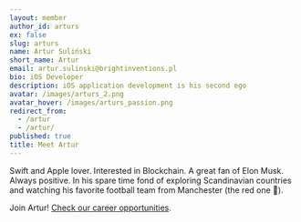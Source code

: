 ```yaml
---
layout: member
author_id: arturs
ex: false
slug: arturs
name: Artur Suliński
short_name: Artur
email: artur.sulinski@brightinventions.pl
bio: iOS Developer
description: iOS application development is his second ego
avatar: /images/arturs_2.png
avatar_hover: /images/arturs_passion.png
redirect_from:
  - /artur
  - /artur/
published: true
title: Meet Artur
---
```

Swift and Apple lover. Interested in Blockchain. A great fan of Elon Musk. Always positive. In his spare time fond of exploring Scandinavian countries and watching his favorite football team from Manchester (the red one 🙂).

Join Artur! [Check our career opportunities](/career).